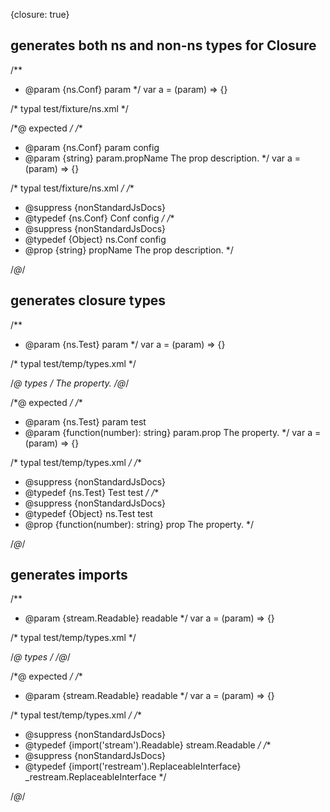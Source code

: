 {closure: true}

## generates both ns and non-ns types for Closure
/**
 * @param {ns.Conf} param
 */
var a = (param) => {}

/* typal test/fixture/ns.xml */


/*@ expected */
/**
 * @param {ns.Conf} param config
 * @param {string} param.propName The prop description.
 */
var a = (param) => {}

/* typal test/fixture/ns.xml */
/**
 * @suppress {nonStandardJsDocs}
 * @typedef {ns.Conf} Conf config
 */
/**
 * @suppress {nonStandardJsDocs}
 * @typedef {Object} ns.Conf config
 * @prop {string} propName The prop description.
 */

/*@*/

## generates closure types
/**
 * @param {ns.Test} param
 */
var a = (param) => {}

/* typal test/temp/types.xml */


/*@ types */
<types namespace="ns">
  <type name="Test" desc="test">
    <prop type="(i: number) => string" closure="function(number): string" name="prop">
      The property.
    </prop>
  </type>
</types>
/*@*/

/*@ expected */
/**
 * @param {ns.Test} param test
 * @param {function(number): string} param.prop The property.
 */
var a = (param) => {}

/* typal test/temp/types.xml */
/**
 * @suppress {nonStandardJsDocs}
 * @typedef {ns.Test} Test test
 */
/**
 * @suppress {nonStandardJsDocs}
 * @typedef {Object} ns.Test test
 * @prop {function(number): string} prop The property.
 */

/*@*/

## generates imports
/**
 * @param {stream.Readable} readable
 */
var a = (param) => {}

/* typal test/temp/types.xml */


/*@ types */
<types namespace="ns">
  <import from="stream" name="Readable" />
  <import from="restream" name="ReplaceableInterface" ns="_restream" />
</types>
/*@*/

/*@ expected */
/**
 * @param {stream.Readable} readable
 */
var a = (param) => {}

/* typal test/temp/types.xml */
/**
 * @suppress {nonStandardJsDocs}
 * @typedef {import('stream').Readable} stream.Readable
 */
/**
 * @suppress {nonStandardJsDocs}
 * @typedef {import('restream').ReplaceableInterface} _restream.ReplaceableInterface
 */

/*@*/